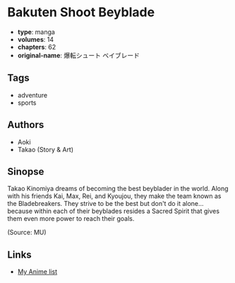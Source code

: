 # Bakuten Shoot Beyblade

-   **type**: manga
-   **volumes**: 14
-   **chapters**: 62
-   **original-name**: 爆転シュート ベイブレード

## Tags

-   adventure
-   sports

## Authors

-   Aoki
-   Takao (Story & Art)

## Sinopse

Takao Kinomiya dreams of becoming the best beyblader in the world. Along with his friends Kai, Max, Rei, and Kyoujou, they make the team known as the Bladebreakers. They strive to be the best but don't do it alone... because within each of their beyblades resides a Sacred Spirit that gives them even more power to reach their goals.

(Source: MU)

## Links

-   [My Anime list](https://myanimelist.net/manga/852/Bakuten_Shoot_Beyblade)
